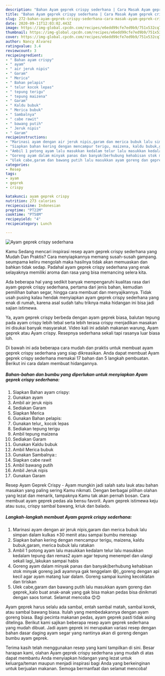 ```yaml
---
description: "Bahan Ayam geprek crispy sederhana | Cara Masak Ayam geprek crispy sederhana Yang Enak Banget"
title: "Bahan Ayam geprek crispy sederhana | Cara Masak Ayam geprek crispy sederhana Yang Enak Banget"
slug: 272-bahan-ayam-geprek-crispy-sederhana-cara-masak-ayam-geprek-crispy-sederhana-yang-enak-banget
date: 2020-09-11T12:03:02.443Z
image: https://img-global.cpcdn.com/recipes/e6edd99cfe7ed9b9/751x532cq70/ayam-geprek-crispy-sederhana-foto-resep-utama.jpg
thumbnail: https://img-global.cpcdn.com/recipes/e6edd99cfe7ed9b9/751x532cq70/ayam-geprek-crispy-sederhana-foto-resep-utama.jpg
cover: https://img-global.cpcdn.com/recipes/e6edd99cfe7ed9b9/751x532cq70/ayam-geprek-crispy-sederhana-foto-resep-utama.jpg
author: Nancy Alvarez
ratingvalue: 3.4
reviewcount: 3
recipeingredient:
- " Bahan ayam crispy"
- " ayam"
- " air jeruk nipis"
- " Garam"
- " Merica"
- " Bahan pelapis"
- " telur kocok lepas"
- " tepung terigu"
- " tepung maizena"
- " Garam"
- " Kaldu bubuk"
- " Merica bubuk"
- " Sambalnya"
- " cabe rawit"
- " bawang putih"
- " Jeruk nipis"
- " Garam"
recipeinstructions:
- "Marinasi ayam dengan air jeruk nipis,garam dan merica bubuk lalu simpan dalam kulkas ±30 menit atau sampai bumbu meresap"
- "Siapkan bahan kering dengan mencampur terigu, maizena, kaldu bubuk,garam, merica bubuk lalu ratakan"
- "Ambil 1 potong ayam lalu masukkan kedalam telur lalu masukkan kedalam tepung dan remas2 ayam agar tepung menempel dan ulangi sekali lagi,,lakukan sampai habis"
- "Goreng ayam dalam minyak panas dan banyak(berhubung kehabisan stok minyak goreng jadi ayamnya gak tenggelam 😅),,goreng dengan api kecil agar ayam matang luar dalam. Goreng sampai kuning kecoklatan dan tiriskan"
- "Ulek cabe,garam dan bawang putih lalu masukkan ayam goreng dan geprek,,kalo buat anak-anak yang gak bisa makan pedas bisa dinikmati dengan saos tomat. Selamat mencoba 😊😊"
categories:
- Resep
tags:
- ayam
- geprek
- crispy

katakunci: ayam geprek crispy 
nutrition: 273 calories
recipecuisine: Indonesian
preptime: "PT22M"
cooktime: "PT58M"
recipeyield: "4"
recipecategory: Lunch

---
```



![Ayam geprek crispy sederhana](https://img-global.cpcdn.com/recipes/e6edd99cfe7ed9b9/751x532cq70/ayam-geprek-crispy-sederhana-foto-resep-utama.jpg)

Kamu Sedang mencari inspirasi resep ayam geprek crispy sederhana yang Mudah Dan Praktis? Cara menyiapkannya memang susah-susah gampang. seumpama keliru mengolah maka hasilnya tidak akan memuaskan dan bahkan tidak sedap. Padahal ayam geprek crispy sederhana yang enak selayaknya memiliki aroma dan rasa yang bisa memancing selera kita.

Ada beberapa hal yang sedikit banyak mempengaruhi kualitas rasa dari ayam geprek crispy sederhana, pertama dari jenis bahan, kemudian pemilihan bahan segar, hingga cara membuat dan menyajikannya. Tidak usah pusing kalau hendak menyiapkan ayam geprek crispy sederhana yang enak di rumah, karena asal sudah tahu triknya maka hidangan ini bisa jadi sajian istimewa.

Ya, ayam geprek crispy berbeda dengan ayam geprek biasa, balutan tepung pada ayam crispy lebih tebal serta lebih terasa crispy menjadikan masakan ini disukai banyak masyarakat. Video kali ini adalah makanan warung, Ayam geprek atau Ayam crispy. Resepnya sederhana sekali tapi rasanya luar biasa loh.


Di bawah ini ada beberapa cara mudah dan praktis untuk membuat ayam geprek crispy sederhana yang siap dikreasikan. Anda dapat membuat Ayam geprek crispy sederhana memakai 17 bahan dan 5 langkah pembuatan. Berikut ini cara dalam membuat hidangannya.

<!--inarticleads1-->

##### Bahan-bahan dan bumbu yang diperlukan untuk menyiapkan Ayam geprek crispy sederhana:

1. Siapkan  Bahan ayam crispy:
1. Gunakan  ayam
1. Ambil  air jeruk nipis
1. Sediakan  Garam
1. Siapkan  Merica
1. Gunakan  Bahan pelapis:
1. Gunakan  telur,, kocok lepas
1. Sediakan  tepung terigu
1. Ambil  tepung maizena
1. Sediakan  Garam
1. Gunakan  Kaldu bubuk
1. Ambil  Merica bubuk
1. Gunakan  Sambalnya::
1. Siapkan  cabe rawit
1. Ambil  bawang putih
1. Ambil  Jeruk nipis
1. Gunakan  Garam


Resep Ayam Geprek Crispy - Ayam mungkin jadi salah satu lauk atau bahan masakan yang paling sering Kamu nikmati. Dengan berbagai pilihan olahan yang lezat dan menarik, tampaknya Kamu tak akan pernah bosan. Cara membuat ayam geprek pedas ala bensu favorit. Ayam geprek istimewa keju atau susu, crispy sambal bawang, kriuk dan balado. 

<!--inarticleads2-->

##### Langkah-langkah membuat Ayam geprek crispy sederhana:

1. Marinasi ayam dengan air jeruk nipis,garam dan merica bubuk lalu simpan dalam kulkas ±30 menit atau sampai bumbu meresap
1. Siapkan bahan kering dengan mencampur terigu, maizena, kaldu bubuk,garam, merica bubuk lalu ratakan
1. Ambil 1 potong ayam lalu masukkan kedalam telur lalu masukkan kedalam tepung dan remas2 ayam agar tepung menempel dan ulangi sekali lagi,,lakukan sampai habis
1. Goreng ayam dalam minyak panas dan banyak(berhubung kehabisan stok minyak goreng jadi ayamnya gak tenggelam 😅),,goreng dengan api kecil agar ayam matang luar dalam. Goreng sampai kuning kecoklatan dan tiriskan
1. Ulek cabe,garam dan bawang putih lalu masukkan ayam goreng dan geprek,,kalo buat anak-anak yang gak bisa makan pedas bisa dinikmati dengan saos tomat. Selamat mencoba 😊😊


Ayam geprek harus selalu ada sambal, entah sambal matah, sambal korek, atau sambal bawang biasa. Itulah yang membedakannya dengan ayam goreng biasa. Bagi pecinta makanan pedas, ayam geprek pasti tidak asing ditelinga. Berikut kami sajikan beberapa resep ayam geprek sederhana yang mudah dibuat. Jadi ayam geprek ini merupakan variasi resep dengan bahan dasar daging ayam segar yang nantinya akan di goreng dengan bumbu ayam geprek. 

Terima kasih telah menggunakan resep yang kami tampilkan di sini. Besar harapan kami, olahan Ayam geprek crispy sederhana yang mudah di atas dapat membantu Anda menyiapkan hidangan yang lezat untuk keluarga/teman maupun menjadi inspirasi bagi Anda yang berkeinginan untuk berjualan makanan. Semoga bermanfaat dan selamat mencoba!
